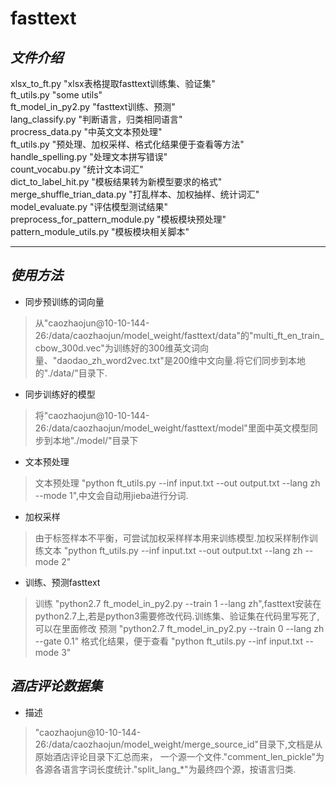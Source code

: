 # **fasttext** <br>
## *文件介绍* <br>
xlsx_to_ft.py "xlsx表格提取fasttext训练集、验证集" <br>
ft_utils.py "some utils" <br>
ft_model_in_py2.py "fasttext训练、预测" <br>
lang_classify.py "判断语言，归类相同语言" <br>
procress_data.py "中英文文本预处理" <br>
ft_utils.py "预处理、加权采样、格式化结果便于查看等方法" <br>
handle_spelling.py "处理文本拼写错误"<br>
count_vocabu.py "统计文本词汇" <br>
dict_to_label_hit.py "模板结果转为新模型要求的格式" <br>
merge_shuffle_trian_data.py "打乱样本、加权抽样、统计词汇" <br>
model_evaluate.py "评估模型测试结果" <br>
preprocess_for_pattern_module.py "模板模块预处理" <br>
pattern_module_utils.py "模板模块相关脚本" <br>

---------

## *使用方法* 
* 同步预训练的词向量 <br>
> 从"caozhaojun@10-10-144-26:/data/caozhaojun/model_weight/fasttext/data"的"multi_ft_en_train_cbow_300d.vec"为训练好的300维英文词向量、"daodao_zh_word2vec.txt"是200维中文向量.将它们同步到本地的"./data/"目录下.
* 同步训练好的模型 <br>
> 将"caozhaojun@10-10-144-26:/data/caozhaojun/model_weight/fasttext/model"里面中英文模型同步到本地"./model/"目录下
* 文本预处理 <br>
> 文本预处理 "python ft_utils.py --inf input.txt --out output.txt --lang zh --mode 1",中文会自动用jieba进行分词.
* 加权采样 <br>
> 由于标签样本不平衡，可尝试加权采样样本用来训练模型.加权采样制作训练文本 "python ft_utils.py --inf input.txt --out output.txt --lang zh --mode 2" 
* 训练、预测fasttext <br>
> 训练 "python2.7 ft_model_in_py2.py --train 1 --lang zh",fasttext安装在python2.7上,若是python3需要修改代码.训练集、验证集在代码里写死了,可以在里面修改
> 预测 "python2.7 ft_model_in_py2.py --train 0 --lang zh --gate 0.1" 
> 格式化结果，便于查看 "python ft_utils.py --inf input.txt --mode 3"


## *酒店评论数据集* <br>
* 描述 <br>
> "caozhaojun@10-10-144-26:/data/caozhaojun/model_weight/merge_source_id"目录下,文档是从原始酒店评论目录下汇总而来，
一个源一个文件."comment_len_pickle"为各源各语言字词长度统计."split_lang_*"为最终四个源，按语言归类.






